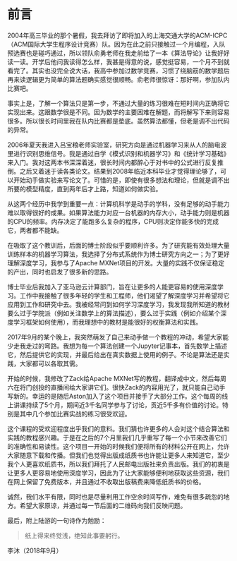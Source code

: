 # 前言

2004年高三毕业的那个暑假，我去拜访了即将加入的上海交通大学的ACM-ICPC（ACM国际大学生程序设计竞赛）队。因为在此之前只接触过一个月编程，入队预选赛也是碰巧通过，所以领队俞勇老师在我走前给了一本《算法导论》让我好好读一读。开学后他问我读得怎么样，我甚是得意的说，感觉挺容易，一个月不到就看完了。其实也没完全说大话，我高中参加过数学竞赛，习惯了绕脑筋的数学题后再来读逻辑更为简单的算法题确实感觉很顺畅。俞老师很惊讶：那好啊，参加队内比赛吧。

事实上是，了解一个算法只是第一步，不通过大量的练习很难在短时间内正确将它实现出来。这跟数学很是不同。因为数学的主要困难在解题，而将解写下来则容易很多。所以很长时间里我在队内比赛都是垫底。虽然算法都懂，但老是调不出代码的异常。

2006年夏天我进入吕宝粮老师实验室，研究方向是通过机器学习来从人的脑电波里进行识别思维信号。我是通过自学《模式识别和机器学习》和《统计学习基础》来入门。我对这两本书深深着迷，很长时间内都醉心于对书中的公式进行反复推倒。之后又着迷于读各类论文。结果到2008年临近本科毕业才觉得理论够了，可以开始动手做实验来写论文了。可惜的是，即使有很多想法和理论，但就是调不出所要的模型精度，直到两年后才上路，知道如何做实验。

从这两个经历中我学到重要一点：计算机科学是动手的学科，没有足够的动手能力难以取得很好的成果。如果算法能力对应一台机器的内存大小，动手能力则是机器的CPU的频率。内存决定了能跑多么复杂的程序，CPU则决定你能多快的完成它，两者都不能缺。

在吸取了这个教训后，后面的博士阶段似乎要顺利许多。为了研究能有效处理大量训练样本的机器学习算法，我选择了分布式系统作为博士研究方向之一；为了更好理解深度学习，我参与了Apache MXNet项目的开发。大量的实践不仅保证稳定的产出，同时也启发了很多新的思路。

博士毕业后我加入了亚马逊云计算部门，旨在让更多的人能更容易的使用深度学习。工作中我接触了很多年轻的学生和工程师，他们渴望了解深度学习并希望将它应用到工作和研究中去。我被经常问到如何学习深度学习，我发现我所知道的教材要么过于学院派（例如关注数学上的算法描述），要么过于实践（例如介绍某个深度学习框架如何使用），而我理想中的教材是能很好的权衡算法和实践。

2017年9月的某个晚上，我突然萌发了自己来动手做一个教程的冲动，希望大家能少走我走过的弯路。我想为每一个算法创建一个Jupyter记事本，首先数学上描述它，然后提供它的实现，并最后给出在真实数据上使用的例子。不论是算法还是实践，大家都可以各取其需。

开始的时候，我修改了Zack给Apache MXNet写的教程，翻译成中文，然后每周六在将门创投的直播间给大家讲它们。很快Zack的内容用光了，就只能自己动手写新的。幸运的是随后Aston加入了这个项目并接手了大部分工作。这个每周的线上讲课持续了5个月，期间近3千名同学参与了讨论，贡近5千多有价值的讨论。特别是其中几个参加比赛实战的练习很受欢迎。

这个课程的受欢迎程度出乎我们的意料。我们猜也许更多的人会对这个结合算法和实践的教程感兴趣。于是在之后的7个月里我们几乎重写了每一个小节来改善它们的准确性和易读性。这个项目一开始的时候我们便将所有的材料公开在网上，允许大家随意下载和传播。但我们也觉得出版成纸质书也许能让更多人来知道它，至少我个人更喜欢纸质书，所以我们拜托了人民邮电出版社来负责出版。我们的初衷是让更多人更容易地使用深度学习，因此为了让大家能够便利地获取这些资源，我们在网上保留了免费版本，并且通过不收取出版稿费来降低纸质书的价格。

诚然，我们水平有限，同时也是尽量利用工作空余时间写作，难免有很多疏忽的地方。希望大家原谅，并通过每一节后面的二维码向我们反映问题。

最后，附上陆游的一句诗作为勉励：

> 纸上得来终觉浅，绝知此事要躬行。

李沐（2018年9月）



